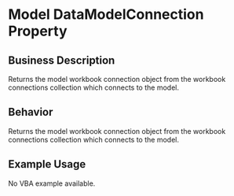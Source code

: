 # Model DataModelConnection Property

## Business Description
Returns the model workbook connection object from the workbook connections collection which connects to the model.

## Behavior
Returns the model workbook connection object from the workbook connections collection which connects to the model.

## Example Usage
No VBA example available.
